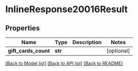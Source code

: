# InlineResponse20016Result

## Properties
Name | Type | Description | Notes
------------ | ------------- | ------------- | -------------
**gift_cards_count** | **str** |  | [optional] 

[[Back to Model list]](../README.md#documentation-for-models) [[Back to API list]](../README.md#documentation-for-api-endpoints) [[Back to README]](../README.md)


